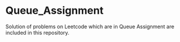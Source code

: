 # Queue_Assignment
Solution of problems on Leetcode which are in Queue Assignment are included in this repository.
